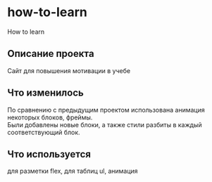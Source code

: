 # how-to-learn
How to learn
## Описание проекта
Сайт для повышения мотивации в учебе
## Что изменилось
По сравнению с предыдущим проектом использована анимация некоторых блоков, фреймы.  
Были добавлены новые блоки, а также стили разбиты в каждый соответствующий блок.
## Что используется
для разметки flex, для таблиц ul, анимация
